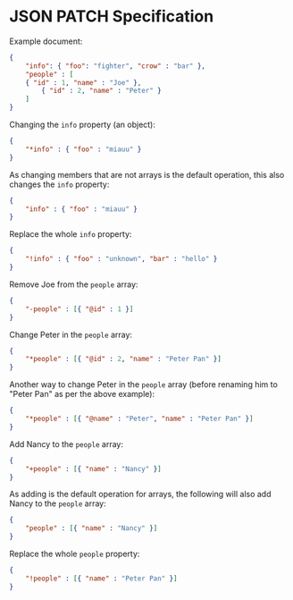 JSON PATCH Specification
====================================

Example document:
```json
{
    "info": { "foo": "fighter", "crow" : "bar" },
    "people" : [
	{ "id" : 1, "name" : "Joe" },
        { "id" : 2, "name" : "Peter" }
    ]
}
```

Changing the `info` property (an object):
```json
{
    "*info" : { "foo" : "miauu" }
}
```

As changing members that are not arrays is the default operation, this also changes the `info` property:
```json
{
    "info" : { "foo" : "miauu" }
}
```

Replace the whole `info` property:
```json
{
    "!info" : { "foo" : "unknown", "bar" : "hello" }
}
```

Remove Joe from the `people` array:
```json
{
    "-people" : [{ "@id" : 1 }]
}
```

Change Peter in the `people` array:
```json
{
    "*people" : [{ "@id" : 2, "name" : "Peter Pan" }]
}
```

Another way to change Peter in the `people` array (before renaming him to "Peter Pan" as per the above example):
```json
{
    "*people" : [{ "@name" : "Peter", "name" : "Peter Pan" }]
}
```

Add Nancy to the `people` array:
```json
{
    "+people" : [{ "name" : "Nancy" }]
}
```

As adding is the default operation for arrays, the following will also add Nancy to the `people` array:
```json
{
    "people" : [{ "name" : "Nancy" }]
}
```

Replace the whole `people` property:
```json
{
    "!people" : [{ "name" : "Peter Pan" }]
}
```
